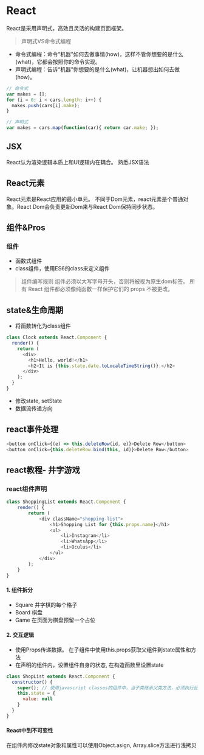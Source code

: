 # React

React是采用声明式，高效且灵活的构建页面框架。

>声明式VS命令式编程 
- 命令式编程：命令“机器”如何去做事情(how)，这样不管你想要的是什么(what)，它都会按照你的命令实现。
- 声明式编程：告诉“机器”你想要的是什么(what)，让机器想出如何去做(how)。
```js
// 命令式
var makes = [];
for (i = 0; i < cars.length; i++) {
  makes.push(cars[i].make);
}

// 声明式
var makes = cars.map(function(car){ return car.make; });
```

## JSX 
React认为渲染逻辑本质上和UI逻辑内在耦合。
熟悉JSX语法


## React元素
React元素是React应用的最小单元。
不同于Dom元素，react元素是个普通对象。React Dom会负责更新Dom来与React Dom保持同步状态。


## 组件&Pros

### 组件

- 函数式组件
- class组件，使用ES6的class来定义组件

> 组件编写规则
组件必须以大写字母开头，否则将被视为原生dom标签。
所有 React 组件都必须像纯函数一样保护它们的 props 不被更改。

## state&生命周期

- 将函数转化为class组件
```js
class Clock extends React.Component {
  render() {
    return (
      <div>
        <h1>Hello, world!</h1>
        <h2>It is {this.state.date.toLocaleTimeString()}.</h2>
      </div>
    );
  }
}
```
- 修改state, setState
- 数据流传递方向


## react事件处理

```js
<button onClick={(e) => this.deleteRow(id, e)}>Delete Row</button>
<button onClick={this.deleteRow.bind(this, id)}>Delete Row</button>
```




## react教程- 井字游戏

### react组件声明
```js
class ShoppingList extends React.Component {
    render() {
        return (
            <div className="shopping-list">
                <h1>Shopping List for {this.props.name}</h1>
                <ul>
                    <li>Instagram</li>
                    <li>WhatsApp</li>
                    <li>Oculus</li>
                </ul>
            </div>
        );
    }
}
```

#### 1. 组件拆分
- Square 井字棋的每个格子
- Board  棋盘 
- Game   在页面为棋盘预留一个占位

#### 2. 交互逻辑
- 使用Props传递数据。 在子组件中使用this.props获取父组件到state属性和方法
- 在声明的组件内，设置组件自身的状态, 在构造函数里设置state
```js
class ShopList extends React.Component {
  constructor() {
    super(); // 使用javascript classes的组件中，当子类继承父类方法，必须执行此方法super,才能获取正确的this绑定
    this.state = {
      value: null
    }
  }
}
```
#### React中到不可变性 
在组件内修改state对象和属性可以使用Object.asign, Array.slice方法进行浅拷贝






